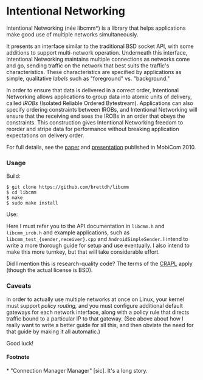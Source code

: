 # Intentional Networking

Intentional Networking (née libcmm*) is a library that helps
applications make good use of multiple networks simultaneously.

It presents an interface similar to the traditional
BSD socket API, with some additions to support multi-network
operation. Underneath this interface, Intentional Networking
maintains multiple connections as networks come and go,
sending traffic on the network that best suits the traffic's
characteristics. These characteristics are specified by
applications as simple, qualitative *labels* such as
"foreground" vs. "background."

In order to ensure that data is delivered in a correct order,
Intentional Networking allows applications to group data into
atomic units of delivery, called *IROBs* (Isolated Reliable
Ordered Bytestream). Applications can also specify ordering
constraints between IROBs, and Intentional Networking will
ensure that the receiving end sees the IROBs in an order that
obeys the constraints. This construction gives Intentional
Networking freedom to reorder and stripe data for performance
without breaking application expectations on delivery order.

For full details, see the [paper][intnw_paper] and
[presentation][intnw_talk] published in MobiCom 2010.

### Usage

Build:

    $ git clone https://github.com/brettdh/libcmm
    $ cd libcmm
    $ make
    $ sudo make install

Use:

Here I must refer you to the API documentation in
`libcmm.h` and `libcmm_irob.h` and example
applications, such as `libcmm_test_{sender,receiver}.cpp`
and `AndroidSimpleSender`. I intend to write a more thorough
guide for setup and use eventually. I also intend to make
this more turnkey, but that will take considerable effort.

Did I mention this is research-quality code? The terms of the
[CRAPL][crapl] apply (though the actual license is BSD).

### Caveats

In order to actually use multiple networks at once on Linux,
your kernel must support *policy routing,* and you must configure
additional default gateways for each network interface, along
with a policy rule that directs traffic bound to a particular IP
to that gateway. (See above about how I really want to write
a better guide for all this, and then obviate the need for that
guide by making it all automatic.)

Good luck!

#### Footnote

\* "Connection Manager Manager" [sic]. It's a long story.


[intnw_paper]: http://bretthiggins.me/papers/mobicom10.pdf
[intnw_talk]: http://bretthiggins.me/papers/mobicom2010_slides_higgins.pptx
[crapl]: http://matt.might.net/articles/crapl/CRAPL-LICENSE.txt
